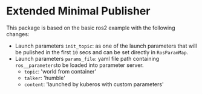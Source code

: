 # Extended Minimal Publisher

This package is based on the basic ros2 example with the following changes:

 - Launch parameters `init_topic`: as one of the launch parameters that will be pulished in the first `10` secs and can be set directly in `RosParamMap`.
 - Launch parameters `params_file`: yaml file path containing `ros__parameters`to be loaded into parameter server.
    - `topic`: 'world from container'
    - `talker`: 'humble'
    - `content`: 'launched by kuberos with custom parameters'
